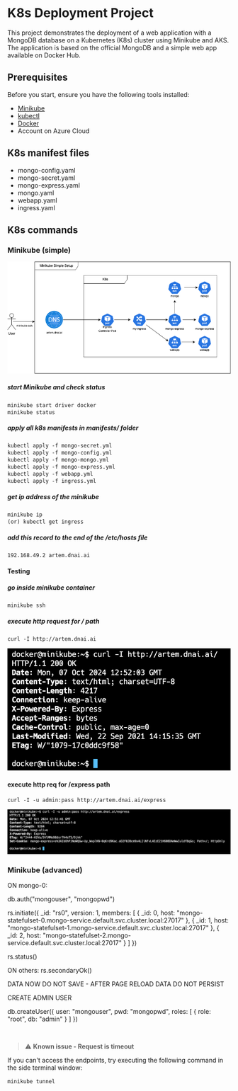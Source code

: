 # K8s Deployment Project

This project demonstrates the deployment of a web application with a MongoDB database on a Kubernetes (K8s) cluster using Minikube and AKS. The application is based on the official MongoDB and a simple web app available on Docker Hub.


## Prerequisites

Before you start, ensure you have the following tools installed:

- [Minikube](https://minikube.sigs.k8s.io/docs/start/)
- [kubectl](https://kubernetes.io/docs/tasks/tools/)
- [Docker](https://docs.docker.com/get-docker/)
- Account on Azure Cloud
  
## K8s manifest files 
* mongo-config.yaml
* mongo-secret.yaml
* mongo-express.yaml
* mongo.yaml
* webapp.yaml
* ingress.yaml

## K8s commands

### Minikube (simple)

![minikube_simple](img/minikube_simple_setup.png)

##### start Minikube and check status
    minikube start driver docker 
    minikube status

##### apply all k8s manifests in manifests/ folder
    kubectl apply -f mongo-secret.yml
    kubectl apply -f mongo-config.yml
    kubectl apply -f mongo-mongo.yml
    kubectl apply -f mongo-express.yml
    kubectl apply -f webapp.yml
    kubectl apply -f ingress.yml

##### get ip address of the minikube
    minikube ip
    (or) kubectl get ingress

##### add this record to the end of the /etc/hosts file
    192.168.49.2 artem.dnai.ai

#### Testing

##### go inside minikube container
    minikube ssh

##### execute http request for / path
    curl -I http://artem.dnai.ai

![webapp](img/succ_webapp.png)

#### execute http req for /express path
    curl -I -u admin:pass http://artem.dnai.ai/express

![webapp](img/succ_express.png)
    

### Minikube (advanced)
ON mongo-0:

db.auth("mongouser", "mongopwd") 

rs.initiate({
  _id: "rs0",
  version: 1,
  members: [
    { _id: 0, host: "mongo-statefulset-0.mongo-service.default.svc.cluster.local:27017" },
    { _id: 1, host: "mongo-statefulset-1.mongo-service.default.svc.cluster.local:27017" },
    { _id: 2, host: "mongo-statefulset-2.mongo-service.default.svc.cluster.local:27017" }
  ]
})

rs.status()

ON others:
rs.secondaryOk()

DATA NOW DO NOT SAVE - AFTER PAGE RELOAD DATA DO NOT PERSIST

CREATE ADMIN USER

db.createUser({
  user: "mongouser",
  pwd: "mongopwd",
  roles: [ { role: "root", db: "admin" } ]
})


<br />

> :warning: **Known issue - Request is timeout** 

If you can't access the endpoints, try executing the following command in the side terminal window:
    
    minikube tunnel

<br />





